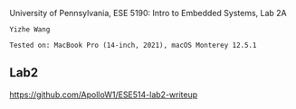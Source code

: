 University of Pennsylvania, ESE 5190: Intro to Embedded Systems, Lab 2A

    Yizhe Wang
        
    Tested on: MacBook Pro (14-inch, 2021), macOS Monterey 12.5.1

## Lab2
https://github.com/ApolloW1/ESE514-lab2-writeup
